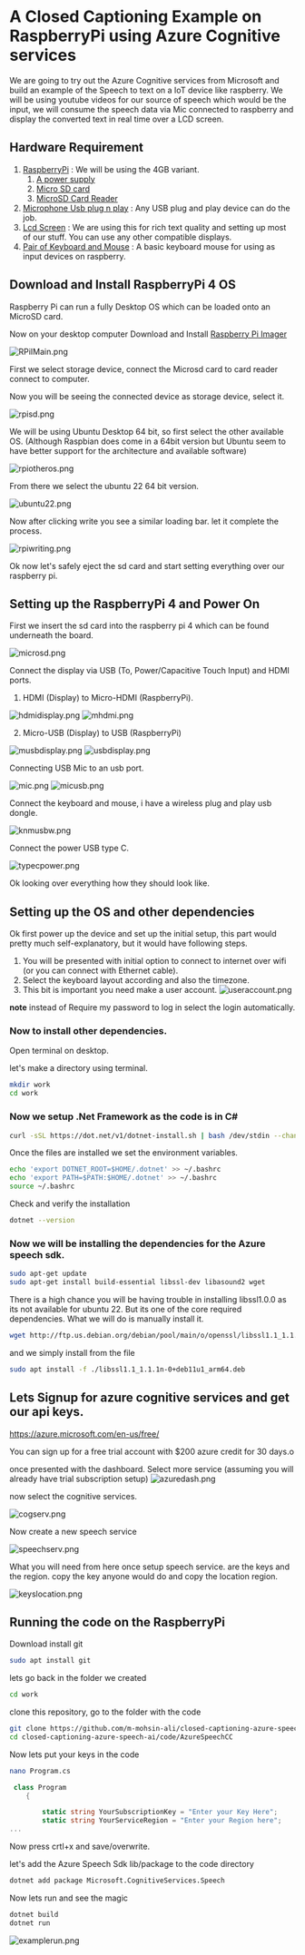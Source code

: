 # A Closed Captioning Example on RaspberryPi using Azure Cognitive services

We are going to try out the Azure Cognitive services from Microsoft and build an example of the Speech to text on a IoT device like raspberry.
We will be using youtube videos for our source of speech which would be the input, we will consume the speech data via Mic connected to raspberry and display the converted text in real time over a LCD screen.

## Hardware Requirement
1. [RaspberryPi](https://thepihut.com/collections/featured-products/products/raspberry-pi-4-model-b) 
   : We will be using the 4GB variant.
   1. [A power supply](https://thepihut.com/products/raspberry-pi-psu-uk)
   2. [Micro SD card](https://thepihut.com/products/sandisk-microsd-card-class-10-a1)
   3. [MicroSD Card Reader](https://thepihut.com/products/mini-usb-2-0-microsd-card-reader)
2. [Microphone Usb plug n play](https://thepihut.com/products/mini-usb-microphone)
   : Any USB plug and play device can do the job.
3. [Lcd Screen](https://thepihut.com/products/7-capacitive-touchscreen-lcd-low-power-800x480)
   : We are using this for rich text quality and setting up most of our stuff. You can use any other compatible displays.
4. [Pair of Keyboard and Mouse](https://www.amazon.eg/-/en/HP-CS700-Wireless-Keyboard-Mouse/dp/B07M82KFVB)
   : A basic keyboard mouse for using as input devices on raspberry.
   
## Download and Install RaspberryPi 4 OS
Raspberry Pi can run a fully Desktop OS which can be loaded onto an MicroSD card.

Now on your desktop computer Download and Install [Raspberry Pi Imager](https://www.raspberrypi.com/software/)

![RPiIMain.png](assets/RPiIMain.png)

First we select storage device, connect the Microsd card to card reader connect to computer.

Now you will be seeing the connected device as storage device, select it.

![rpisd.png](assets/rpisd.png)

We will be using Ubuntu Desktop 64 bit, so first select the other available OS. (Although Raspbian does come in a 64bit version but Ubuntu seem to have better support for the architecture and available software)

![rpiotheros.png](assets/rpiotheros.png)

From there we select the ubuntu 22 64 bit version.

![ubuntu22.png](assets/ubuntu22.png)

Now after clicking write you see a similar loading bar. let it complete the process.

![rpiwriting.png](assets/rpiwriting.png)

Ok now let's safely eject the sd card and start setting everything over our raspberry pi.

## Setting up the RaspberryPi 4 and Power On

First we insert the sd card into the raspberry pi 4 which can be found underneath the board.

![microsd.png](assets/microsd.png)

Connect the display via USB (To, Power/Capacitive Touch Input) and HDMI ports.

1. HDMI (Display) to Micro-HDMI (RaspberryPi).

![hdmidisplay.png](assets/hdmidisplay.png)
![mhdmi.png](assets/mhdmi.png)

2. Micro-USB (Display) to USB (RaspberryPi)

![musbdisplay.png](assets/musbdisplay.png)
![usbdisplay.png](assets/usbdisplay.png)

Connecting USB Mic to an usb port.

![mic.png](assets/mic.png)
![micusb.png](assets/micusb.png)

Connect the keyboard and mouse, i have a wireless plug and play usb dongle.

![knmusbw.png](assets/knmusbw.png)

Connect the power USB type C.

![typecpower.png](assets/typecpower.png)

Ok looking over everything how they should look like.

## Setting up the OS and other dependencies

Ok first power up the device and set up the initial setup, this part would pretty much self-explanatory, but it would have following steps.
   1. You will be presented with initial option to connect to internet over wifi (or you can connect with Ethernet cable).
   2. Select the keyboard layout according and also the timezone.
   3. This bit is important you need make a user account.
   ![useraccount.png](assets/useraccount.png)
      
**note** instead of Require my password to log in select the login automatically.
      
### Now to install other dependencies.
Open terminal on desktop.

let's make a directory using terminal.
```bash
mkdir work
cd work
```
### Now we setup .Net Framework as the code is in C#
```bash
curl -sSL https://dot.net/v1/dotnet-install.sh | bash /dev/stdin --channel Current
```
Once the files are installed we set the environment variables.
```bash
echo 'export DOTNET_ROOT=$HOME/.dotnet' >> ~/.bashrc
echo 'export PATH=$PATH:$HOME/.dotnet' >> ~/.bashrc
source ~/.bashrc
```
Check and verify the installation
```bash
dotnet --version
```
### Now we will be installing the dependencies for the Azure speech sdk.

```bash
sudo apt-get update
sudo apt-get install build-essential libssl-dev libasound2 wget 
```
There is a high chance you will be having trouble in installing libssl1.0.0 as its not available for ubuntu 22. But its one of the core required dependencies.
What we will do is manually install it.
```bash
wget http://ftp.us.debian.org/debian/pool/main/o/openssl/libssl1.1_1.1.1n-0+deb11u1_arm64.deb
```
and we simply install from the file
```bash
sudo apt install -f ./libssl1.1_1.1.1n-0+deb11u1_arm64.deb
```
## Lets Signup for azure cognitive services and get our api keys.

https://azure.microsoft.com/en-us/free/

You can sign up for a free trial account with $200 azure credit for 30 days.o

once presented with the dashboard. Select more service (assuming you will already have trial  subscription setup)
![azuredash.png](assets/azuredash.png)

now select the cognitive services.

![cogserv.png](assets/cogserv.png)

Now create a new speech service

![speechserv.png](assets/speechserv.png)

What you will need from here once setup speech service. are the keys and the region.
copy the key anyone would do and copy the location region.

![keyslocation.png](assets/keyslocation.png)

## Running the code on the RaspberryPi

Download install git

```bash
sudo apt install git
```

lets go back in the folder we created
```bash
cd work
```
clone this repository, go to the folder with the code
```bash
git clone https://github.com/m-mohsin-ali/closed-captioning-azure-speech-ai
cd closed-captioning-azure-speech-ai/code/AzureSpeechCC
```
Now lets put your keys in the code
```bash
nano Program.cs
```
```C#
 class Program
    {

        static string YourSubscriptionKey = "Enter your Key Here";
        static string YourServiceRegion = "Enter your Region here";
...
```
Now press crtl+x and save/overwrite.

let's add the Azure Speech Sdk lib/package to the code directory
```bash
dotnet add package Microsoft.CognitiveServices.Speech
```
Now lets run and see the magic
```bash
dotnet build
dotnet run
```
![examplerun.png](assets/examplerun.png)
